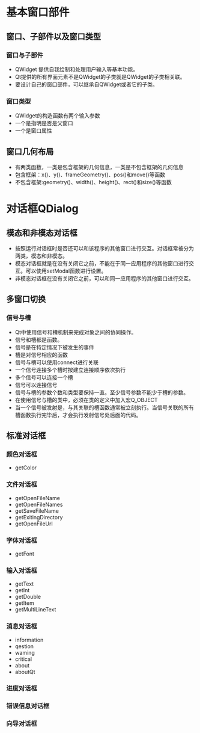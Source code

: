 #   基本窗口部件
##  窗口、子部件以及窗口类型
### 窗口与子部件
*   QWidget 提供自我绘制和处理用户输入等基本功能。
*   Qt提供的所有界面元素不是QWidget的子类就是QWidget的子类相关联。
*   要设计自己的窗口部件，可以继承自QWidget或者它的子类。
### 窗口类型
*   QWidget的构造函数有两个输入参数
*   一个是指明是否是父窗口
*   一个是窗口属性
##  窗口几何布局
*   有两类函数，一类是包含框架的几何信息，一类是不包含框架的几何信息
*   包含框架：x()、y()、frameGeometry()、pos()和move()等函数
*   不包含框架:geometry()、width()、height()、rect()和size()等函数
#   对话框QDialog
##  模态和非模态对话框
*   按照运行对话框时是否还可以和该程序的其他窗口进行交互。对话框常被分为两类，模态和非模态。
*   模态对话框就是在没有关闭它之前，不能在于同一应用程序的其他窗口进行交互。可以使用setModal函数进行设置。
*   非模态对话框在没有关闭它之前，可以和同一应用程序的其他窗口进行交互。
##  多窗口切换
### 信号与槽
*   Qt中使用信号和槽机制来完成对象之间的协同操作。
*   信号和槽都是函数。
*   信号是在特定情况下被发生的事件
*   槽是对信号相应的函数
*   信号与槽可以使用connect进行关联
*   一个信号连接多个槽时按建立连接顺序依次执行
*   多个信号可以连接一个槽
*   信号可以连接信号
*   信号与槽的参数个数和类型要保持一直。至少信号参数不能少于槽的参数。
*   在使用信号与槽的类中，必须在类的定义中加入宏Q_OBJECT
*   当一个信号被发射是，与其关联的槽函数通常被立刻执行。当信号关联的所有槽函数执行完毕后，才会执行发射信号处后面的代码。
## 标准对话框
### 颜色对话框
*   getColor
### 文件对话框
*   getOpenFileName 
*   getOpenFileNames 
*   getSaveFileName 
*   getExitingDirectory 
*   getOpenFileUrl
### 字体对话框
*   getFont
### 输入对话框
*   getText
*   getInt
*   getDouble
*   getItem
*   getMultiLineText
### 消息对话框
*   information
*   qestion
*   waming
*   critical
*   about
*   aboutQt
### 进度对话框
### 错误信息对话框
### 向导对话框